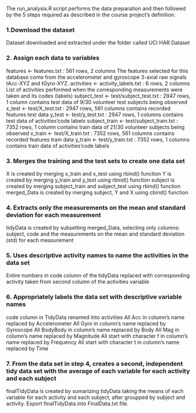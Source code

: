 The run_analysis.R script performs the data preparation and then followed by the 5 steps required as described in the course project’s definition.

### 1.Download the dataset
Dataset downloaded and extracted under the folder called UCI HAR Dataset

### 2. Assign each data to variables
features <- features.txt : 561 rows, 2 columns
The features selected for this database come from the accelerometer and gyroscope 3-axial raw signals tAcc-XYZ and tGyro-XYZ.
activities <- activity_labels.txt : 6 rows, 2 columns
List of activities performed when the corresponding measurements were taken and its codes (labels)
subject_test <- test/subject_test.txt : 2947 rows, 1 column
contains test data of 9/30 volunteer test subjects being observed
x_test <- test/X_test.txt : 2947 rows, 561 columns
contains recorded features test data
y_test <- test/y_test.txt : 2947 rows, 1 columns
contains test data of activities’code labels
subject_train <- test/subject_train.txt : 7352 rows, 1 column
contains train data of 21/30 volunteer subjects being observed
x_train <- test/X_train.txt : 7352 rows, 561 columns
contains recorded features train data
y_train <- test/y_train.txt : 7352 rows, 1 columns
contains train data of activities’code labels

### 3. Merges the training and the test sets to create one data set
X is created by merging x_train and x_test using rbind() function
Y  is created by merging y_train and y_test using rbind() function
subject  is created by merging subject_train and subject_test using rbind() function
merged_Data is created by merging subject, Y and X using cbind() function

### 4. Extracts only the measurements on the mean and standard deviation for each measurement
tidyData is created by subsetting merged_Data, selecting only columns: subject, code and the measurements on the mean and standard deviation (std) for each measurement

### 5. Uses descriptive activity names to name the activities in the data set
Entire numbers in code column of the tidyData replaced with corresponding activity taken from second column of the activities variable

### 6. Appropriately labels the data set with descriptive variable names
code column in TidyData renamed into activities
All Acc in column’s name replaced by Accelerometer
All Gyro in column’s name replaced by Gyroscope
All BodyBody in column’s name replaced by Body
All Mag in column’s name replaced by Magnitude
All start with character f in column’s name replaced by Frequency
All start with character t in column’s name replaced by Time

### 7. From the data set in step 4, creates a second, independent tidy data set with the average of each variable for each activity and each subject
finalTidyData  is created by sumarizing tidyData taking the means of each variable for each activity and each subject, after groupped by subject and activity.
Export finalTidyData into FinalData.txt file.